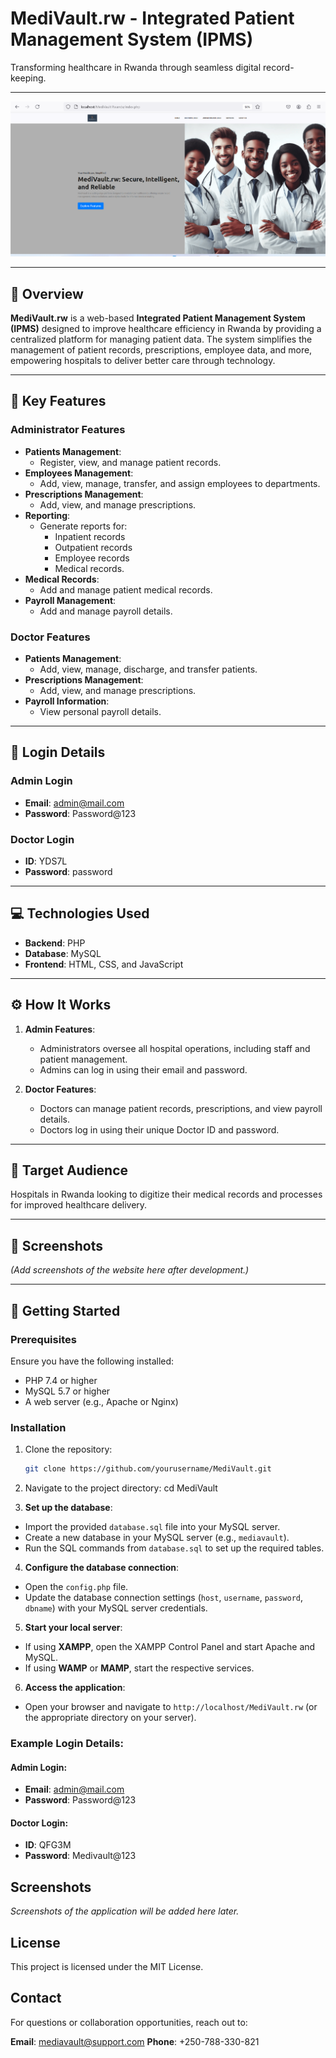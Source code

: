 # MediVault.rw - Integrated Patient Management System (IPMS)

Transforming healthcare in Rwanda through seamless digital record-keeping.

---


![Landing Page Screenshot](assets/images/image%201.png)

---

## 📌 Overview

**MediVault.rw** is a web-based **Integrated Patient Management System (IPMS)** designed to improve healthcare efficiency in Rwanda by providing a centralized platform for managing patient data. The system simplifies the management of patient records, prescriptions, employee data, and more, empowering hospitals to deliver better care through technology.

---

## 🎯 Key Features

### Administrator Features
- **Patients Management**:
  - Register, view, and manage patient records.
- **Employees Management**:
  - Add, view, manage, transfer, and assign employees to departments.
- **Prescriptions Management**:
  - Add, view, and manage prescriptions.
- **Reporting**:
  - Generate reports for:
    - Inpatient records
    - Outpatient records
    - Employee records
    - Medical records.
- **Medical Records**:
  - Add and manage patient medical records.
- **Payroll Management**:
  - Add and manage payroll details.

### Doctor Features
- **Patients Management**:
  - Add, view, manage, discharge, and transfer patients.
- **Prescriptions Management**:
  - Add, view, and manage prescriptions.
- **Payroll Information**:
  - View personal payroll details.

---

## 🔑 Login Details

### Admin Login
- **Email**: admin@mail.com  
- **Password**: Password@123  

### Doctor Login
- **ID**: YDS7L  
- **Password**: password  

---

## 💻 Technologies Used

- **Backend**: PHP
- **Database**: MySQL
- **Frontend**: HTML, CSS, and JavaScript

---

## ⚙️ How It Works

1. **Admin Features**:
   - Administrators oversee all hospital operations, including staff and patient management.
   - Admins can log in using their email and password.

2. **Doctor Features**:
   - Doctors can manage patient records, prescriptions, and view payroll details.
   - Doctors log in using their unique Doctor ID and password.

---

## 🎯 Target Audience

Hospitals in Rwanda looking to digitize their medical records and processes for improved healthcare delivery.

---

## 📸 Screenshots

*(Add screenshots of the website here after development.)*

---

## 🚀 Getting Started

### Prerequisites
Ensure you have the following installed:
- PHP 7.4 or higher
- MySQL 5.7 or higher
- A web server (e.g., Apache or Nginx)

### Installation
1. Clone the repository:
   ```bash
   git clone https://github.com/yourusername/MediVault.git

2. Navigate to the project directory:
    cd MediVault

3. **Set up the database**:
- Import the provided `database.sql` file into your MySQL server.
- Create a new database in your MySQL server (e.g., `mediavault`).
- Run the SQL commands from `database.sql` to set up the required tables.

4. **Configure the database connection**:
- Open the `config.php` file.
- Update the database connection settings (`host`, `username`, `password`, `dbname`) with your MySQL server credentials.

5. **Start your local server**:
- If using **XAMPP**, open the XAMPP Control Panel and start Apache and MySQL.
- If using **WAMP** or **MAMP**, start the respective services.

6. **Access the application**:
- Open your browser and navigate to `http://localhost/MediVault.rw` (or the appropriate directory on your server).

### Example Login Details:

#### Admin Login:
- **Email**: admin@mail.com
- **Password**: Password@123

#### Doctor Login:
- **ID**: QFG3M
- **Password**: Medivault@123

## Screenshots

*Screenshots of the application will be added here later.*

## License

This project is licensed under the MIT License.

## Contact

For questions or collaboration opportunities, reach out to:

  **Email**: mediavault@support.com
  **Phone**: +250-788-330-821
